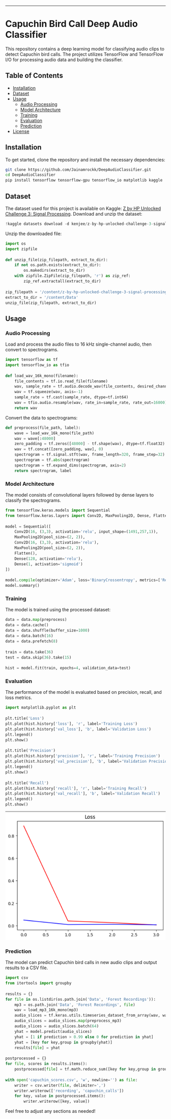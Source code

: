
---

# Capuchin Bird Call Deep Audio Classifier

This repository contains a deep learning model for classifying audio clips to detect Capuchin bird calls. The project utilizes TensorFlow and TensorFlow I/O for processing audio data and building the classifier.

## Table of Contents

- [Installation](#installation)
- [Dataset](#dataset)
- [Usage](#usage)
  - [Audio Processing](#audio-processing)
  - [Model Architecture](#model-architecture)
  - [Training](#training)
  - [Evaluation](#evaluation)
  - [Prediction](#prediction)
- [License](#license)

## Installation

To get started, clone the repository and install the necessary dependencies:

```bash
git clone https://github.com/Jainamrockk/DeepAudioClassifier.git
cd DeepAudioClassifier
pip install tensorflow tensorflow-gpu tensorflow_io matplotlib kaggle
```

## Dataset

The dataset used for this project is available on Kaggle: [Z by HP Unlocked Challenge 3: Signal Processing](https://www.kaggle.com/datasets/kenjee/z-by-hp-unlocked-challenge-3-signal-processing). Download and unzip the dataset:

```python
!kaggle datasets download -d kenjee/z-by-hp-unlocked-challenge-3-signal-processing
```

Unzip the downloaded file:

```python
import os
import zipfile

def unzip_file(zip_filepath, extract_to_dir):
    if not os.path.exists(extract_to_dir):
        os.makedirs(extract_to_dir)
    with zipfile.ZipFile(zip_filepath, 'r') as zip_ref:
        zip_ref.extractall(extract_to_dir)

zip_filepath = '/content/z-by-hp-unlocked-challenge-3-signal-processing.zip'
extract_to_dir = '/content/Data'
unzip_file(zip_filepath, extract_to_dir)
```

## Usage

### Audio Processing

Load and process the audio files to 16 kHz single-channel audio, then convert to spectrograms.

```python
import tensorflow as tf
import tensorflow_io as tfio

def load_wav_16k_mono(filename):
    file_contents = tf.io.read_file(filename)
    wav, sample_rate = tf.audio.decode_wav(file_contents, desired_channels=1)
    wav = tf.squeeze(wav, axis=-1)
    sample_rate = tf.cast(sample_rate, dtype=tf.int64)
    wav = tfio.audio.resample(wav, rate_in=sample_rate, rate_out=16000)
    return wav
```

Convert the data to spectrograms:

```python
def preprocess(file_path, label):
    wave = load_wav_16k_mono(file_path)
    wav = wave[:48000]
    zero_padding = tf.zeros([48000] - tf.shape(wav), dtype=tf.float32)
    wav = tf.concat([zero_padding, wav], 0)
    spectrogram = tf.signal.stft(wav, frame_length=320, frame_step=32)
    spectrogram = tf.abs(spectrogram)
    spectrogram = tf.expand_dims(spectrogram, axis=2)
    return spectrogram, label
```

### Model Architecture

The model consists of convolutional layers followed by dense layers to classify the spectrograms.

```python
from tensorflow.keras.models import Sequential
from tensorflow.keras.layers import Conv2D, MaxPooling2D, Dense, Flatten

model = Sequential([
    Conv2D(16, (3,3), activation='relu', input_shape=(1491,257,1)),
    MaxPooling2D(pool_size=(2, 2)),
    Conv2D(16, (3,3), activation='relu'),
    MaxPooling2D(pool_size=(2, 2)),
    Flatten(),
    Dense(128, activation='relu'),
    Dense(1, activation='sigmoid')
])

model.compile(optimizer='Adam', loss='BinaryCrossentropy', metrics=['Recall', 'Precision'])
model.summary()
```

### Training

The model is trained using the processed dataset:

```python
data = data.map(preprocess)
data = data.cache()
data = data.shuffle(buffer_size=1000)
data = data.batch(16)
data = data.prefetch(8)

train = data.take(36)
test = data.skip(36).take(15)

hist = model.fit(train, epochs=4, validation_data=test)
```

### Evaluation

The performance of the model is evaluated based on precision, recall, and loss metrics.

```python
import matplotlib.pyplot as plt

plt.title('Loss')
plt.plot(hist.history['loss'], 'r', label='Training Loss')
plt.plot(hist.history['val_loss'], 'b', label='Validation Loss')
plt.legend()
plt.show()

plt.title('Precision')
plt.plot(hist.history['precision'], 'r', label='Training Precision')
plt.plot(hist.history['val_precision'], 'b', label='Validation Precision')
plt.legend()
plt.show()

plt.title('Recall')
plt.plot(hist.history['recall'], 'r', label='Training Recall')
plt.plot(hist.history['val_recall'], 'b', label='Validation Recall')
plt.legend()
plt.show()
```
![alt text](https://github.com/Jainamrockk/DeepAudioClassifier/blob/main/Images/Loss.png)

### Prediction

The model can predict Capuchin bird calls in new audio clips and output results to a CSV file.

```python
import csv
from itertools import groupby

results = {}
for file in os.listdir(os.path.join('Data', 'Forest Recordings')):
    mp3 = os.path.join('Data', 'Forest Recordings', file)
    wav = load_mp3_16k_mono(mp3)
    audio_slices = tf.keras.utils.timeseries_dataset_from_array(wav, wav, sequence_length=48000, sequence_stride=48000, batch_size=1)
    audio_slices = audio_slices.map(preprocess_mp3)
    audio_slices = audio_slices.batch(64)
    yhat = model.predict(audio_slices)
    yhat = [1 if prediction > 0.99 else 0 for prediction in yhat]
    yhat = [key for key,group in groupby(yhat)]
    results[file] = yhat

postprocessed = {}
for file, scores in results.items():
    postprocessed[file] = tf.math.reduce_sum([key for key,group in groupby(scores)]).numpy()

with open('capuchin_scores.csv', 'w', newline='') as file:
    writer = csv.writer(file, delimiter=',')
    writer.writerow(['recording', 'capuchin_calls'])
    for key, value in postprocessed.items():
        writer.writerow([key, value])
```


Feel free to adjust any sections as needed!
